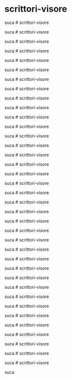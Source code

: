 # scrittori-visore



suca # scrittori-visore



suca # scrittori-visore



suca # scrittori-visore



suca # scrittori-visore



suca # scrittori-visore



suca # scrittori-visore



suca # scrittori-visore



suca # scrittori-visore



suca # scrittori-visore



suca # scrittori-visore



suca # scrittori-visore



suca # scrittori-visore



suca # scrittori-visore



suca # scrittori-visore



suca # scrittori-visore



suca # scrittori-visore



suca # scrittori-visore



suca # scrittori-visore



suca # scrittori-visore



suca # scrittori-visore



suca # scrittori-visore



suca # scrittori-visore



suca # scrittori-visore



suca # scrittori-visore



suca # scrittori-visore



suca # scrittori-visore



suca # scrittori-visore



suca # scrittori-visore



suca # scrittori-visore



suca # scrittori-visore



suca # scrittori-visore



suca # scrittori-visore



suca # scrittori-visore



suca # scrittori-visore



suca # scrittori-visore



suca # scrittori-visore



suca # scrittori-visore



suca 
